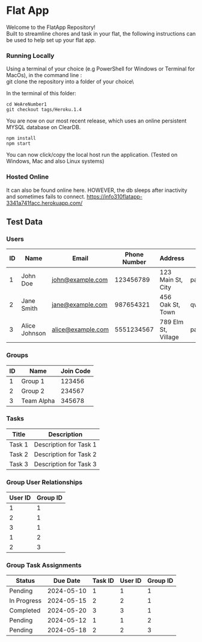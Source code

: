 # Flat App 

Welcome to the FlatApp Repository!\
Built to streamline chores and task in your flat, the following instructions can be used to help set up your flat app.

### Running Locally

Using a terminal of your choice (e.g PowerShell for Windows or Terminal for MacOs), in the command line :\
git clone the repository into a folder of your choice\

In  the terminal of this folder:
```
cd WeAreNumber1
git checkout tags/Heroku.1.4
```

You are now on our most recent release, which uses an online persistent MYSQL database on ClearDB.


```
npm install
npm start
```

You can now click/copy the local host run the application. (Tested on Windows, Mac and also Linux systems)



### Hosted Online

It can also be found online here. HOWEVER, the db sleeps after inactivity and sometimes fails to connect.
https://info310flatapp-3341a741facc.herokuapp.com/


## Test Data


### Users
|ID| Name          | Email             | Phone Number | Address             | Password     |
|--|---------------|-------------------|--------------|---------------------|--------------|
|1| John Doe      | john@example.com  | 123456789    | 123 Main St, City   | password123  |
|2| Jane Smith    | jane@example.com  | 987654321    | 456 Oak St, Town    | qwerty456    |
|3| Alice Johnson | alice@example.com | 5551234567   | 789 Elm St, Village | pass123      |

### Groups
|ID| Name        | Join Code |
|-|-------------|-----------|
|1 |Group 1     | 123456    |
| 2|Group 2     | 234567    |
| 3|Team Alpha  | 345678    |

### Tasks
| Title  | Description             |
|--------|-------------------------|
| Task 1 | Description for Task 1  |
| Task 2 | Description for Task 2  |
| Task 3 | Description for Task 3  |

### Group User Relationships
| User ID | Group ID |
|---------|----------|
| 1       | 1        |
| 2       | 1        |
| 3       | 1        |
| 1       | 2        |
| 2       | 3        |

### Group Task Assignments
| Status       | Due Date   | Task ID | User ID | Group ID |
|--------------|------------|---------|---------|----------|
| Pending      | 2024-05-10 | 1       | 1       | 1        |
| In Progress  | 2024-05-15 | 2       | 2       | 1        |
| Completed    | 2024-05-20 | 3       | 3       | 1        |
| Pending      | 2024-05-12 | 1       | 1       | 2        |
| Pending      | 2024-05-18 | 2       | 2       | 3        |




